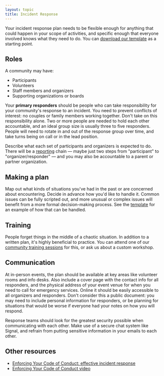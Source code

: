 ```yaml
---
layout: topic
title: Incident Response
---
```


Your incident response plan needs to be flexible enough for anything that could happen in your scope of activities, and specific enough that everyone involved knows what they need to do. You can [download our template](/training/code_of_conduct/TemplateIncidentResponseGuide.pdf) as a starting point.

## Roles

A community may have:

- Participants
- Volunteers
- Staff members and organizers
- Supporting organizations or boards

Your **primary responders** should be people who can take responsibility for your community's response to an incident. You need to prevent conflicts of interest: no couples or family members working together. Don't take on this responsibility alone. Two or more people are needed to hold each other accountable, and an ideal group size is usually three to five responders. People will need to rotate in and out of the response group over time, and take turns being on call or in the lead position.

Describe what each set of participants and organizers is expected to do. There will be a [reporting](resources/reporting.html) chain — maybe just two steps from "participant" to "organizer/responder" — and you may also be accountable to a parent or partner organization.

## Making a plan

Map out what kinds of situations you've had in the past or are concerned about encountering. Decide in advance how you'd like to handle it. Common issues can be fully scripted out, and more unusual or complex issues will benefit from a more formal decision-making process. See the [template](/training/code_of_conduct/TemplateIncidentResponseGuide.pdf) for an example of how that can be handled.

## Training

People forget things in the middle of a chaotic situation. In addition to a written plan, it's highly beneficial to practice. You can attend one of our [community training sessions](/training/code_of_conduct) for this, or ask us about a custom workshop.

## Communication

At in-person events, the plan should be available at key areas like volunteer rooms and info desks. Also include a cover page with the contact info for all responders, and the physical address of your event venue for when you need to call for emergency services. Online it should be easily accessible to all organizers and responders. Don't consider this a public document: you may need to include personal information for responders, or be planning for situations that would be worse if everyone had your notes on how you will respond.

Response teams should look for the greatest security possible when communicating with each other. Make use of a secure chat system like Signal, and refrain from putting sensitive information in your emails to each other.

## Other resources

- [Enforcing Your Code of Conduct: effective incident response](http://www.slideshare.net/aeschright/enforcing-your-code-of-conduct-effective-incident-response)
- [Enforcing Your Code of Conduct video](http://confreaks.tv/videos/osfeels2015-enforcing-your-code-of-conduct-effective-incident-response)